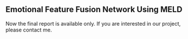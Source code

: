 ## Emotional Feature Fusion Network Using MELD

Now the final report is available only. If you are interested in our project, please contact me.